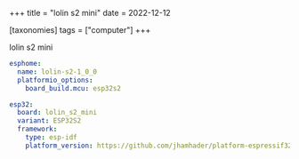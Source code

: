 +++
title = "lolin s2 mini"
date = 2022-12-12

[taxonomies]
tags = ["computer"]
+++

lolin s2 mini

```yaml
esphome:
  name: lolin-s2-1_0_0
  platformio_options:   
    board_build.mcu: esp32s2

esp32:
  board: lolin_s2_mini
  variant: ESP32S2
  framework:
    type: esp-idf
    platform_version: https://github.com/jhamhader/platform-espressif32#8bc085573e4f6986ffcda7050b9607739f3c6976
```

